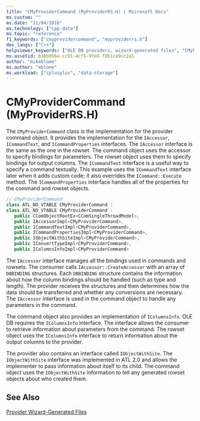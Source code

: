 ```yaml
---
title: "CMyProviderCommand (MyProviderRS.H) | Microsoft Docs"
ms.custom: ""
ms.date: "11/04/2016"
ms.technology: ["cpp-data"]
ms.topic: "reference"
f1_keywords: ["cmyprovidercommand", "myproviderrs.h"]
dev_langs: ["C++"]
helpviewer_keywords: ["OLE DB providers, wizard-generated files", "CMyProviderCommand class in MyProviderRS.H"]
ms.assetid: b30b956e-cc91-4cf5-9fe6-f8b1ce9cc2a5
author: "mikeblome"
ms.author: "mblome"
ms.workload: ["cplusplus", "data-storage"]
---
```

# CMyProviderCommand (MyProviderRS.H)
The `CMyProviderCommand` class is the implementation for the provider command object. It provides the implementation for the `IAccessor`, `ICommandText`, and `ICommandProperties` interfaces. The `IAccessor` interface is the same as the one in the rowset. The command object uses the accessor to specify bindings for parameters. The rowset object uses them to specify bindings for output columns. The `ICommandText` interface is a useful way to specify a command textually. This example uses the `ICommandText` interface later when it adds custom code; it also overrides the `ICommand::Execute` method. The `ICommandProperties` interface handles all of the properties for the command and rowset objects.  
  
```cpp  
// CMyProviderCommand  
class ATL_NO_VTABLE CMyProviderCommand :   
class ATL_NO_VTABLE CMyProviderCommand :   
   public CComObjectRootEx<CComSingleThreadModel>,  
   public IAccessorImpl<CMyProviderCommand>,  
   public ICommandTextImpl<CMyProviderCommand>,  
   public ICommandPropertiesImpl<CMyProviderCommand>,  
   public IObjectWithSiteImpl<CMyProviderCommand>,  
   public IConvertTypeImpl<CMyProviderCommand>,  
   public IColumnsInfoImpl<CMyProviderCommand>  
```  
  
 The `IAccessor` interface manages all the bindings used in commands and rowsets. The consumer calls `IAccessor::CreateAccessor` with an array of `DBBINDING` structures. Each `DBBINDING` structure contains the information about how the column bindings should be handled (such as type and length). The provider receives the structures and then determines how the data should be transferred and whether any conversions are necessary. The `IAccessor` interface is used in the command object to handle any parameters in the command.  
  
 The command object also provides an implementation of `IColumnsInfo`. OLE DB requires the `IColumnsInfo` interface. The interface allows the consumer to retrieve information about parameters from the command. The rowset object uses the `IColumnsInfo` interface to return information about the output columns to the provider.  
  
 The provider also contains an interface called `IObjectWithSite`. The `IObjectWithSite` interface was implemented in ATL 2.0 and allows the implementer to pass information about itself to its child. The command object uses the `IObjectWithSite` information to tell any generated rowset objects about who created them.  
  
## See Also  
 [Provider Wizard-Generated Files](../../data/oledb/provider-wizard-generated-files.md)